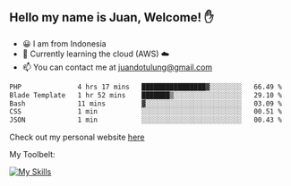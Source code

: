 ## Hello my name is Juan, Welcome! ✋

- 😀 I am from Indonesia
- 📖 Currently learning the cloud (AWS) ☁️
- 📫 You can contact me at juandotulung@gmail.com

<!--START_SECTION:waka-->

```txt
PHP              4 hrs 17 mins   ████████████████▓░░░░░░░░   66.49 %
Blade Template   1 hr 52 mins    ███████▒░░░░░░░░░░░░░░░░░   29.10 %
Bash             11 mins         ▓░░░░░░░░░░░░░░░░░░░░░░░░   03.09 %
CSS              1 min           ░░░░░░░░░░░░░░░░░░░░░░░░░   00.51 %
JSON             1 min           ░░░░░░░░░░░░░░░░░░░░░░░░░   00.43 %
```

<!--END_SECTION:waka-->

Check out my personal website [here](https://juanchristian.com)

My Toolbelt:

[![My Skills](https://skillicons.dev/icons?i=go,js,ts,nodejs,express,react,nextjs,vue,tailwind,vite,html,css,python,php,aws,bash,linux,postgres,mysql,redis,kafka,docker,vercel,netlify,vscode,figma)](https://skillicons.dev)

